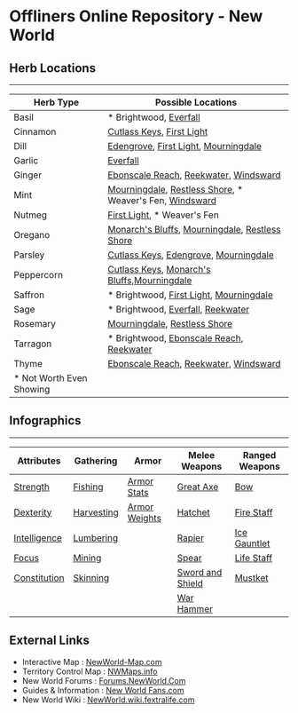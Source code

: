 # Offliners Online Repository - New World

## Herb Locations
---
| Herb Type  | Possible Locations |
| ---------  | ---------------- |
| Basil      | * Brightwood, [Everfall](images/herb_locations_everfall.jpg) |
| Cinnamon   | [Cutlass Keys](images/herb_locations_cutlasskeys.jpg), [First Light](images/herb_locations_firstlight.jpg) |
| Dill       | [Edengrove](images/herb_locations_edengrove.jpg), [First Light](images/herb_locations_firstlight.jpg), [Mourningdale](images/herb_locations_mourningdale.jpg) |
| Garlic     | [Everfall](images/herb_locations_everfall.jpg) |
| Ginger     | [Ebonscale Reach](images/herb_locations_ebonscalereach.jpg), [Reekwater](images/herb_locations_reekwater.jpg), [Windsward](images/herb_locations_windsward.jpg) |
| Mint       | [Mourningdale](images/herb_locations_mourningdale.jpg), [Restless Shore](images/herb_locations_restlessshore.jpg), * Weaver's Fen, [Windsward](images/herb_locations_windsward.jpg) |
| Nutmeg     | [First Light](images/herb_locations_firstlight.jpg), * Weaver's Fen |
| Oregano    | [Monarch's Bluffs](images/herb_locations_monarchsbluffs.jpg), [Mourningdale](images/herb_locations_mourningdale.jpg), [Restless Shore](images/herb_locations_restlessshore.jpg) |
| Parsley    | [Cutlass Keys](images/herb_locations__cutlasskeys.jpg), [Edengrove](images/herb_locations_edengrove.jpg), [Mourningdale](images/herb_locations_mourningdale.jpg) |
| Peppercorn | [Cutlass Keys](images/herb_locations_cutlasskeys.jpg), [Monarch's Bluffs](images/herb_locations_monarchsbluffs.jpg),[Mourningdale](images/herb_locations_mourningdale.jpg) |
| Saffron    | * Brightwood, [First Light](images/herb_locations_firstlight.jpg), [Mourningdale](images/herb_locations_mourningdale.jpg) |
| Sage       | * Brightwood, [Everfall](images/herb_locations_everfall.jpg), [Reekwater](images/herb_locations_reekwater.jpg) |
| Rosemary   | [Mourningdale](images/herb_locations_mourningdale.jpg), [Restless Shore](images/herb_locations_restlessshore.jpg) |
| Tarragon   | * Brightwood, [Ebonscale Reach](images/herb_locations_ebonscalereach.jpg), [Reekwater](images/herb_locations_reekwater.jpg) |
| Thyme      | [Ebonscale Reach](images/herb_locations_ebonscalereach.jpg), [Reekwater](images/herb_locations_reekwater.jpg), [Windsward](images/herb_locations_windsward.jpg) |
| * Not Worth Even Showing |

## Infographics
---
| Attributes   | Gathering  | Armor | Melee Weapons | Ranged Weapons |
| ------------- |-------------| ------ | ------- | ------ |
| [Strength](images/attribute_strengh.jpg)          | [Fishing](images/gathering_fishing.jpg)       | [Armor Stats](images/armor_stats.png)   | [Great Axe](images/weapon_greataxe.jpg)   | [Bow](images/weapon_bow.jpg) |
| [Dexterity](images/attribute_dexterity.jpg)       | [Harvesting](images/gathering_harvesting.jpg) | [Armor Weights](images/armor_weight.png) | [Hatchet](images/weapon_hatchet.jpg)      | [Fire Staff](images/weapon_firestaff.jpg) | 
| [Intelligence](images/attribute_intelligence.jpg) | [Lumbering](images/gathering_lumbering.jpg)   |                                         | [Rapier](images/weapon_rapier.jpg) | [Ice Gauntlet](images/weapon_icegauntlet.jpg) |
| [Focus](images/attribute_focus.jpg)               | [Mining](images/gathering_mining.jpg)         |                                         | [Spear](images/weapon_spear.jpg)   | [Life Staff](images/weapon_lifestaff.jpg) | 
| [Constitution](images/attribute_constitution.jpg) | [Skinning](images/gathering_skinning.jpg)     |                                         | [Sword and Shield](images/weapon_swordandshield.jpg) | [Mustket](images/weapon_musket.jpg) |
|                                                   |                                               |                                         | [War Hammer](images/weapon_warhammer.jpg)  | |

## External Links
 * Interactive Map : [NewWorld-Map.com](https://www.newworld-map.com/)
 * Territory Control Map : [NWMaps.info](https://nwmaps.info/)
 * New World Forums : [Forums.NewWorld.Com](https://forums.newworld.com/)
 * Guides & Information : [New World Fans.com](https://newworldfans.com/)
 * New World Wiki : [NewWorld.wiki.fextralife.com](https://newworld.wiki.fextralife.com/)
